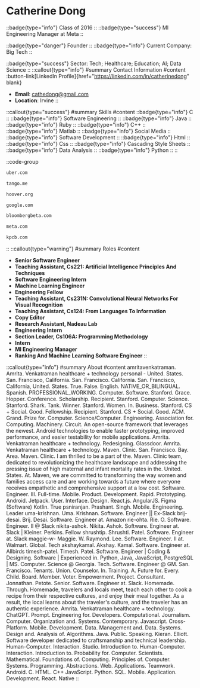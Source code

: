 # Catherine Dong
::badge{type="info"}
Class of 2016
::
::badge{type="success"}
Ml Engineering Manager at Meta
::

::badge{type="danger"}
Founder
::
::badge{type="info"}
Current Company: Big Tech
::

::badge{type="success"}
Sector: Tech; Healthcare; Education; AI; Data Science
::
::callout{type="info"}
#summary
Contact Information
#content
:button-link[LinkedIn Profile]{href="https://linkedin.com/in/catherinedong" blank}
- **Email**: cathedong@gmail.com
- **Location**: Irvine
::

::callout{type="success"}
#summary
Skills
#content
::badge{type="info"}
C
::
::badge{type="info"}
Software Engineering
::
::badge{type="info"}
Java
::
::badge{type="info"}
Ruby
::
::badge{type="info"}
C++
::
::badge{type="info"}
Matlab
::
::badge{type="info"}
Social Media
::
::badge{type="info"}
Software Development
::
::badge{type="info"}
Html
::
::badge{type="info"}
Css
::
::badge{type="info"}
Cascading Style Sheets
::
::badge{type="info"}
Data Analysis
::
::badge{type="info"}
Python
::
::

::code-group
```bash [Uber]
uber.com
```
```bash [Tango]
tango.me
```
```bash [Hoover Institution at Stanford University]
hoover.org
```
```bash [Google]
google.com
```
```bash [Bloomberg Beta]
bloombergbeta.com
```
```bash [Meta]
meta.com
```
```bash [Kleiner Perkins Caufield & Byers]
kpcb.com
```
::
::callout{type="warning"}
#summary
Roles
#content
- **Senior Software Engineer**
- **Teaching Assistant, Cs221: Artificial Intelligence Principles And Techniques**
- **Software Engineering Intern**
- **Machine Learning Engineer**
- **Engineering Fellow**
- **Teaching Assistant, Cs231N: Convolutional Neural Networks For Visual Recognition**
- **Teaching Assistant, Cs124: From Languages To Information**
- **Copy Editor**
- **Research Assistant, Nadeau Lab**
- **Engineering Intern**
- **Section Leader, Cs106A: Programming Methodology**
- **Intern**
- **Ml Engineering Manager**
- **Ranking And Machine Learning Software Engineer**
::

::callout{type="info"}
#summary
About
#content
amritavenkatraman. Amrita. Venkatraman healthcare + technology personal - United. States. San. Francisco, California. San. Francisco. California. San. Francisco, California, United. States. True. False. English. NATIVE_OR_BILINGUAL. Spanish. PROFESSIONAL_WORKING. Computer. Software. Stanford. Grace. Hopper. Conference. Scholarship. Recipient. Stanford. Computer. Science. Stanford. Shark. Tank. Winner. Stanford. Women. In. Business. Stanford. CS + Social. Good. Fellowship. Recipient. Stanford. CS + Social. Good. ACM. Grand. Prize for. Computer. Science/Computer. Engineering. Association for. Computing. Machinery. Circuit. An open-source framework that leverages the newest. Android technologies to enable faster prototyping, improved performance, and easier testability for mobile applications. Amrita. Venkatraman healthcare + technology. Redesigning. Glassdoor. Amrita. Venkatraman healthcare + technology. Maven. Clinic. San. Francisco. Bay. Area. Maven. Clinic. I am thrilled to be a part of the. Maven. Clinic team, dedicated to revolutionizing the healthcare landscape and addressing the pressing issue of high maternal and infant mortality rates in the. United. States. At. Maven, we are committed to transforming the way women and families access care and are working towards a future where everyone receives empathetic and comprehensive support at a low cost. Software. Engineer. III. Full-time. Mobile. Product. Development. Rapid. Prototyping. Android. Jetpack. User. Interface. Design. React.js. AngularJS. Figma (Software) Kotlin. True psniranjan. Prashant. Singh. Mobile. Engineering. Leader uma-krishnan. Uma. Krishnan. Software. Engineer || Ex-Slack brij-desai. Brij. Desai. Software. Engineer at. Amazon rie-ohta. Rie. O. Software. Engineer. II @ Slack nikita-ashok. Nikita. Ashok. Software. Engineer at. Slack | Kleiner. Perkins. Fellow shrushtip. Shrushti. Patel. Software. Engineer at. Slack maggie-w- Maggie. W. Raymond. Lee. Software. Engineer. II at. Walmart. Global. Tech akshaykamal. Akshay. Kamal. Software. Engineer at. Allbirds timesh-patel. Timesh. Patel. Software. Engineer | Coding & Designing. Software | Experienced in. Python, Java, JavaScript, PostgreSQL | MS. Computer. Science @ Georgia. Tech. Software. Engineer @ GM. San. Francisco. Tenants. Union. Counselor. In. Training. A. Future for. Every. Child. Board. Member. Voter. Empowerment. Project. Consultant. Jonnathan. Petote. Senior. Software. Engineer at. Slack. Homemade. Through. Homemade, travelers and locals meet, teach each other to cook a recipe from their respective cultures, and enjoy their meal together. As a result, the local learns about the traveler's culture, and the traveler has an authentic experience. Amrita. Venkatraman healthcare + technology. ChatGPT. Prompt. Engineering for. Developers. Computational. Journalism. Computer. Organization and. Systems. Contemporary. Javascript. Cross-Platform. Mobile. Development. Data. Management and. Data. Systems. Design and. Analysis of. Algorithms. Java. Public. Speaking. Kieran. Elliott. Software developer dedicated to craftsmanship and technical leadership. Human-Computer. Interaction. Studio. Introduction to. Human-Computer. Interaction. Introduction to. Probability for. Computer. Scientists. Mathematical. Foundations of. Computing. Principles of. Computer. Systems. Programming. Abstractions. Web. Applications. Teamwork. Android. C. HTML. C++ JavaScript. Python. SQL. Mobile. Application. Development. React. Native
::
